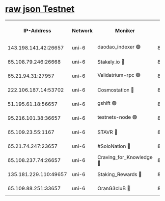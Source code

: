 [raw json Testnet](https://rpc-check.junot.stavr.tech/junot/rpc-junot-result.json)
=


<table><tr><th>IP-Address</th><th>Network</th><th>Moniker</th><th>Latest Block Height</th><th>Earliest Block Height</th><th>Catching Up</th><th>Tx Index</th><th>Voting Power</th><th>Scan Time</th></tr><tr><td>143.198.141.42:26657</td><td>uni-6</td><td>daodao_indexer 🟢</td><td>8488410</td><td>1</td><td>False</td><td>off</td><td>0</td><td>2024-03-02T07:25:02.326671020UTC</td></tr><tr><td>65.108.79.246:26668</td><td>uni-6</td><td>Stakely.io 🔴</td><td>8488408</td><td>1570872</td><td>False</td><td>on</td><td>11</td><td>2024-03-02T07:24:52.087208705UTC</td></tr><tr><td>65.21.94.31:27957</td><td>uni-6</td><td>Validatrium-rpc 🟢</td><td>8488407</td><td>2943363</td><td>False</td><td>on</td><td>0</td><td>2024-03-02T07:24:47.703236077UTC</td></tr><tr><td>222.106.187.14:53702</td><td>uni-6</td><td>Cosmostation 🔴</td><td>8488405</td><td>7473037</td><td>False</td><td>on</td><td>109003</td><td>2024-03-02T07:24:45.318001763UTC</td></tr><tr><td>51.195.61.18:56657</td><td>uni-6</td><td>gshift 🟢</td><td>8488401</td><td>7691417</td><td>False</td><td>on</td><td>0</td><td>2024-03-02T07:24:33.796842253UTC</td></tr><tr><td>95.216.101.38:36657</td><td>uni-6</td><td>testnets-node 🟢</td><td>8488409</td><td>8116304</td><td>False</td><td>on</td><td>0</td><td>2024-03-02T07:24:54.436189203UTC</td></tr><tr><td>65.109.23.55:1167</td><td>uni-6</td><td>STAVR 🔴</td><td>8488409</td><td>8207211</td><td>False</td><td>off</td><td>6056</td><td>2024-03-02T07:24:58.843768965UTC</td></tr><tr><td>65.21.74.247:23657</td><td>uni-6</td><td>#SoloNation 🔴</td><td>8488410</td><td>8237483</td><td>False</td><td>on</td><td>112</td><td>2024-03-02T07:25:01.484116571UTC</td></tr><tr><td>65.108.237.74:26657</td><td>uni-6</td><td>Craving_for_Knowledge 🔴</td><td>8488409</td><td>8388763</td><td>False</td><td>on</td><td>9004</td><td>2024-03-02T07:24:59.140206118UTC</td></tr><tr><td>135.181.229.110:49657</td><td>uni-6</td><td>Staking_Rewards 🔴</td><td>8488412</td><td>8388763</td><td>False</td><td>on</td><td>1008</td><td>2024-03-02T07:25:07.025270009UTC</td></tr><tr><td>65.109.88.251:33657</td><td>uni-6</td><td>OranG3cluB 🔴</td><td>8488412</td><td>8418953</td><td>False</td><td>on</td><td>11</td><td>2024-03-02T07:25:06.703789592UTC</td></tr></table>